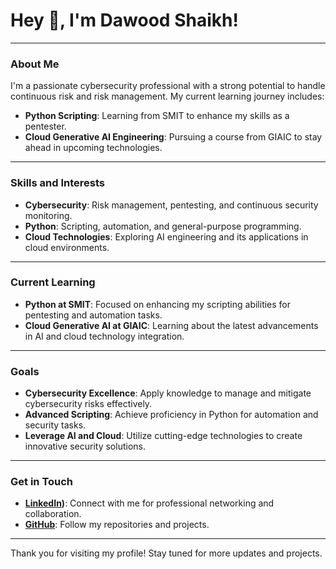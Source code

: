 # Hey 👋, I'm Dawood Shaikh!

---

### About Me

I'm a passionate cybersecurity professional with a strong potential to handle continuous risk and risk management. My current learning journey includes:

- **Python Scripting**: Learning from SMIT to enhance my skills as a pentester.
- **Cloud Generative AI Engineering**: Pursuing a course from GIAIC to stay ahead in upcoming technologies.

---

### Skills and Interests

- **Cybersecurity**: Risk management, pentesting, and continuous security monitoring.
- **Python**: Scripting, automation, and general-purpose programming.
- **Cloud Technologies**: Exploring AI engineering and its applications in cloud environments.

---

### Current Learning

- **Python at SMIT**: Focused on enhancing my scripting abilities for pentesting and automation tasks.
- **Cloud Generative AI at GIAIC**: Learning about the latest advancements in AI and cloud technology integration.

---

### Goals

- **Cybersecurity Excellence**: Apply knowledge to manage and mitigate cybersecurity risks effectively.
- **Advanced Scripting**: Achieve proficiency in Python for automation and security tasks.
- **Leverage AI and Cloud**: Utilize cutting-edge technologies to create innovative security solutions.

---

### Get in Touch

- **[LinkedIn]([https://www.linkedin.com/in/dawoodcyber/))**: Connect with me for professional networking and collaboration.
- **[GitHub](https://github.com/dawoodcyber)**: Follow my repositories and projects.

---

Thank you for visiting my profile! Stay tuned for more updates and projects.
